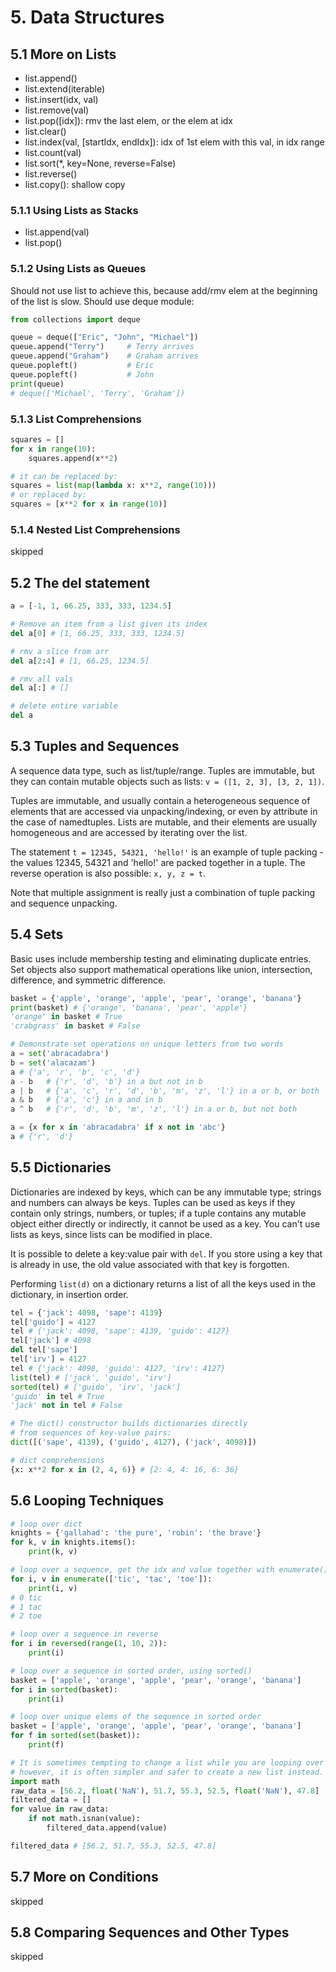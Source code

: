 # 5. Data Structures
## 5.1 More on Lists
- list.append()
- list.extend(iterable)
- list.insert(idx, val)
- list.remove(val)
- list.pop([idx]): rmv the last elem, or the elem at idx
- list.clear()
- list.index(val, [startIdx, endIdx]): idx of 1st elem with this val, in idx range
- list.count(val)
- list.sort(*, key=None, reverse=False)
- list.reverse()
- list.copy(): shallow copy

### 5.1.1 Using Lists as Stacks
- list.append(val)
- list.pop()

### 5.1.2 Using Lists as Queues
Should not use list to achieve this, because add/rmv elem at the beginning of the list is slow. Should use deque module:
```py
from collections import deque

queue = deque(["Eric", "John", "Michael"])
queue.append("Terry")     # Terry arrives
queue.append("Graham")    # Graham arrives
queue.popleft()           # Eric
queue.popleft()           # John
print(queue)
# deque(['Michael', 'Terry', 'Graham'])
```

### 5.1.3 List Comprehensions
```python
squares = []
for x in range(10):
    squares.append(x**2)

# it can be replaced by:
squares = list(map(lambda x: x**2, range(10)))
# or replaced by:
squares = [x**2 for x in range(10)]
```

### 5.1.4 Nested List Comprehensions
skipped 

## 5.2 The del statement
```py
a = [-1, 1, 66.25, 333, 333, 1234.5]

# Remove an item from a list given its index
del a[0] # [1, 66.25, 333, 333, 1234.5]

# rmv a slice from arr
del a[2:4] # [1, 66.25, 1234.5]

# rmv all vals
del a[:] # []

# delete entire variable
del a

```

## 5.3 Tuples and Sequences
A sequence data type, such as list/tuple/range. Tuples are immutable, but they can contain mutable objects such as lists: `v = ([1, 2, 3], [3, 2, 1])`. 

Tuples are immutable, and usually contain a heterogeneous sequence of elements that are accessed via unpacking/indexing, or even by attribute in the case of namedtuples. Lists are mutable, and their elements are usually homogeneous and are accessed by iterating over the list.

The statement `t = 12345, 54321, 'hello!'` is an example of tuple packing - the values 12345, 54321 and 'hello!' are packed together in a tuple. The reverse operation is also possible: `x, y, z = t`.

Note that multiple assignment is really just a combination of tuple packing and sequence unpacking.

## 5.4 Sets
Basic uses include membership testing and eliminating duplicate entries. Set objects also support mathematical operations like union, intersection, difference, and symmetric difference.

```py
basket = {'apple', 'orange', 'apple', 'pear', 'orange', 'banana'}
print(basket) # {'orange', 'banana', 'pear', 'apple'}
'orange' in basket # True
'crabgrass' in basket # False

# Demonstrate set operations on unique letters from two words
a = set('abracadabra')
b = set('alacazam')
a # {'a', 'r', 'b', 'c', 'd'}
a - b   # {'r', 'd', 'b'} in a but not in b
a | b   # {'a', 'c', 'r', 'd', 'b', 'm', 'z', 'l'} in a or b, or both
a & b   # {'a', 'c'} in a and in b
a ^ b   # {'r', 'd', 'b', 'm', 'z', 'l'} in a or b, but not both

a = {x for x in 'abracadabra' if x not in 'abc'}
a # {'r', 'd'}
```

## 5.5 Dictionaries
Dictionaries are indexed by keys, which can be any immutable type; strings and numbers can always be keys. Tuples can be used as keys if they contain only strings, numbers, or tuples; if a tuple contains any mutable object either directly or indirectly, it cannot be used as a key. You can't use lists as keys, since lists can be modified in place. 

It is possible to delete a key:value pair with `del`. If you store using a key that is already in use, the old value associated with that key is forgotten.

Performing `list(d)` on a dictionary returns a list of all the keys used in the dictionary, in insertion order. 

```py
tel = {'jack': 4098, 'sape': 4139}
tel['guido'] = 4127
tel # {'jack': 4098, 'sape': 4139, 'guido': 4127}
tel['jack'] # 4098
del tel['sape']
tel['irv'] = 4127
tel # {'jack': 4098, 'guido': 4127, 'irv': 4127}
list(tel) # ['jack', 'guido', 'irv']
sorted(tel) # ['guido', 'irv', 'jack']
'guido' in tel # True
'jack' not in tel # False

# The dict() constructor builds dictionaries directly 
# from sequences of key-value pairs:
dict([('sape', 4139), ('guido', 4127), ('jack', 4098)])

# dict comprehensions
{x: x**2 for x in (2, 4, 6)} # {2: 4, 4: 16, 6: 36}
```

## 5.6 Looping Techniques
```py
# loop over dict
knights = {'gallahad': 'the pure', 'robin': 'the brave'}
for k, v in knights.items():
    print(k, v)

# loop over a sequence, get the idx and value together with enumerate()
for i, v in enumerate(['tic', 'tac', 'toe']):
    print(i, v)
# 0 tic
# 1 tac
# 2 toe

# loop over a sequence in reverse
for i in reversed(range(1, 10, 2)):
    print(i)

# loop over a sequence in sorted order, using sorted()
basket = ['apple', 'orange', 'apple', 'pear', 'orange', 'banana']
for i in sorted(basket):
    print(i)

# loop over unique elems of the sequence in sorted order
basket = ['apple', 'orange', 'apple', 'pear', 'orange', 'banana']
for f in sorted(set(basket)):
    print(f)

# It is sometimes tempting to change a list while you are looping over it
# however, it is often simpler and safer to create a new list instead.
import math
raw_data = [56.2, float('NaN'), 51.7, 55.3, 52.5, float('NaN'), 47.8]
filtered_data = []
for value in raw_data:
    if not math.isnan(value):
        filtered_data.append(value)

filtered_data # [56.2, 51.7, 55.3, 52.5, 47.8]

```

## 5.7 More on Conditions
skipped

## 5.8 Comparing Sequences and Other Types
skipped

